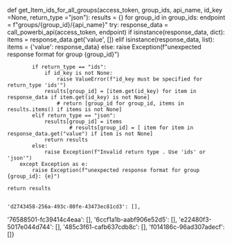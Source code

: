 def get_Item_ids_for_all_groups(access_token, group_ids, api_name, id_key =None, return_type ="json"):
    results = {}
    for group_id in group_ids:
        endpoint = f"groups/{group_id}/{api_name}"
        try:
            response_data = call_powerbi_api(access_token, endpoint)
            if isinstance(response_data, dict):
                items = response_data.get('value', [])
            elif isinstance(response_data, list):
                items = {'value': response_data}
            else:
                raise Exception(f"unexpected response format for group {group_id}")
        
            if return_type == "ids":
                if id_key is not None:
                    raise ValueError(f"id_key must be specified for return_type 'ids'")
                results[group_id] = [item.get(id_key) for item in response_data if item.get(id_key) is not None] 
                    # return [group_id for group_id, items in results.items() if items is not None]
            elif return_type == "json":
                results[group_id] = items
                        # results[group_id] = [ item for item in response_data.get("value") if item is not None]
                return results
            else:
                raise Exception(f"Invalid return type . Use 'ids' or 'json'")
        except Exception as e:
            raise Exception(f"unexpected response format for group {group_id}: {e}")

    return results


    'd2743458-256a-493c-80fe-43473ec81cd3': [],
 '76588501-fc39414c4eaa': [],
 '6ccf1a1b-aabf906e52d5': [],
 'e22480f3-5017e044d744': [],
 '485c3f61-cafb637cdb8c': [],
 'f014186c-96ad307adecf': []}
